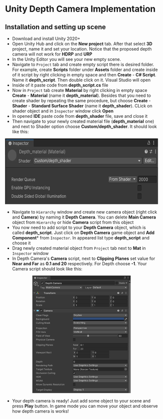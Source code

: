 # Unity Depth Camera Implementation
## Installation and setting up scene
* Download and install Unity 2020+
* Open Unity Hub and click on the **New project** tab. After that select **3D** project, name it and set your location. Notice that the proposed depth camera will not work for **HDRP** and **URP**
* In the Unity Editor you will see your new empty scene. 
* Navigate to `Project` tab and create empty script there is desired folder. For example, create **Scripts** folder under **Assets** folder and create inside of it script by right clicking in empty space and then **Create** - **C# Script**. Name it **depth_script**. Then double click on it. Visual Studio will open
* Inside of it paste code from **depth_script.cs** file 
* Now in `Project` tab create **Material** by right clicking in empty space **Create** - **Material** (name it **depth_material**). Besides that you need to create shader by repeating the same procedure, but choose **Create** - **Shader** - **Standard Surface Shader** (name it **depth_shader**). CLick on shader object and in `Inspector` window click **Open**
* In opened **IDE** paste code from **depth_shader** file, save and close it
* Then navigate to your newly created material file (**depth_material** one) and next to Shader option choose **Custom/depth_shader**. It should look like this:

<p align="center">
  <img width="651" height="216" src="images/depth.png">
</p>

* Navigate to `Hierarchy` window and create new camera object (right click and **Camera**) by naming it **Depth Camera**. You can delete **Main Camera** object from `Hierarchy` or hide **Camera** script from this object
* You now need to add script to your **Depth Camera** object, which is called **depth_script**. Just click on **Depth Camera** game object and **Add Component*** from `Inspector`. In appeared list type **depth_script** and choose it
* Drag newly created material object from `Project` tab next to **Mat** in `Inspector` window
* In Depth Camera's **Camera** script, next to **Clipping Planes** set value for **Near and Far** as **0.1 and 20** respectively. For Depth choose **-1**. Your Camera script should look like this:

<p align="center">
  <img width="323.5" height="386" src="images/camera.png">
</p>

* Your depth camera is ready! Just add some object to your scene and press **Play** button. In game mode you can move your object and observe how depth camera is works!
